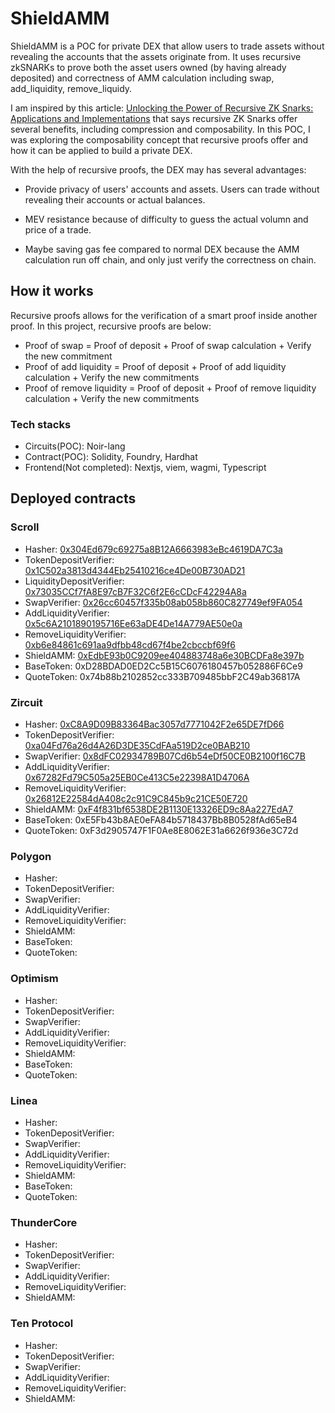 # ShieldAMM

ShieldAMM is a POC for private DEX that allow users to trade assets without revealing the accounts that the assets originate from. It uses recursive zkSNARKs to prove both the asset users owned (by having already deposited) and correctness of AMM calculation including swap, add_liquidity, remove_liquidy.

I am inspired by this article: [Unlocking the Power of Recursive ZK Snarks: Applications and Implementations](https://medium.com/@denniswon/unlocking-the-power-of-recursive-zk-snarks-applications-and-implementations-83666a22b54a) that says recursive ZK Snarks offer several benefits, including compression and composability. In this POC, I was exploring the composability concept that recursive proofs offer and how it can be applied to build a private DEX.

With the help of recursive proofs, the DEX may has several advantages:

- Provide privacy of users' accounts and assets. Users can trade without revealing their accounts or actual balances.

- MEV resistance because of difficulty to guess the actual volumn and price of a trade.

- Maybe saving gas fee compared to normal DEX because the AMM calculation run off chain, and only just verify the correctness on chain.


## How it works
Recursive proofs allows for the verification of a smart proof inside another proof. In this project, recursive proofs are below:

- Proof of swap = Proof of deposit + Proof of swap calculation + Verify the new commitment
- Proof of add liquidity = Proof of deposit + Proof of add liquidity calculation + Verify the new commitments
- Proof of remove liquidity = Proof of deposit + Proof of remove liquidity calculation + Verify the new commitments

### Tech stacks

- Circuits(POC): Noir-lang
- Contract(POC): Solidity, Foundry, Hardhat
- Frontend(Not completed): Nextjs, viem, wagmi, Typescript

## Deployed contracts

### Scroll
- Hasher: [0x304Ed679c69275a8B12A6663983eBc4619DA7C3a]()
- TokenDepositVerifier: [0x1C502a3813d4344Eb25410216ce4De00B730AD21](https://sepolia.scrollscan.com/address/0x1c502a3813d4344eb25410216ce4de00b730ad21#code)
- LiquidityDepositVerifier: [0x73035CCf7fA8E97cB7F32C6f2E6cCDcF42294A8a](https://sepolia.scrollscan.com/address/0x73035ccf7fa8e97cb7f32c6f2e6ccdcf42294a8a#code)
- SwapVerifier: [0x26cc60457f335b08ab058b860C827749ef9FA054](https://sepolia.scrollscan.com/address/0x26cc60457f335b08ab058b860c827749ef9fa054#code)
- AddLiquidityVerifier: [0x5c6A2101890195716Ee63aDE4De14A779AE50e0a](https://sepolia.scrollscan.com/address/0x5c6a2101890195716ee63ade4de14a779ae50e0a#code)
- RemoveLiquidityVerifier: [0xb6e84861c691aa9dfbb48cd67f4be2cbccbf69f6](https://sepolia.scrollscan.com/address/0xb6e84861c691aa9dfbb48cd67f4be2cbccbf69f6#code)
- ShieldAMM: [0xEdbE93b0C9209ee404883748a6e30BCDFa8e397b](https://sepolia.scrollscan.com/address/0xedbe93b0c9209ee404883748a6e30bcdfa8e397b#code)
- BaseToken: 0xD28BDAD0ED2Cc5B15C6076180457b052886F6Ce9
- QuoteToken: 0x74b88b2102852cc333B709485bbF2C49ab36817A

### Zircuit
- Hasher: [0xC8A9D09B83364Bac3057d7771042F2e65DE7fD66]()
- TokenDepositVerifier: [0xa04Fd76a26d4A26D3DE35CdFAa519D2ce0BAB210]()
- SwapVerifier: [0x8dFC02934789B07Cd6b54eDf50CE0B2100f16C7B]()
- AddLiquidityVerifier: [0x67282Fd79C505a25EB0Ce413C5e22398A1D4706A]()
- RemoveLiquidityVerifier: [0x26812E22584dA408c2c91C9C845b9c21CE50E720]()
- ShieldAMM: [0xF4f831bf6538DE2B1130E13326ED9c8Aa227EdA7]()
- BaseToken: 0xE5Fb43b8AE0eFA84b5718437Bb8B0528fAd65eB4
- QuoteToken: 0xF3d2905747F1F0Ae8E8062E31a6626f936e3C72d

### Polygon
- Hasher: []()
- TokenDepositVerifier: []()
- SwapVerifier: []()
- AddLiquidityVerifier: []()
- RemoveLiquidityVerifier: []()
- ShieldAMM: []()
- BaseToken: 
- QuoteToken: 

### Optimism
- Hasher: []()
- TokenDepositVerifier: []()
- SwapVerifier: []()
- AddLiquidityVerifier: []()
- RemoveLiquidityVerifier: []()
- ShieldAMM: []()
- BaseToken: 
- QuoteToken: 

### Linea
- Hasher: []()
- TokenDepositVerifier: []()
- SwapVerifier: []()
- AddLiquidityVerifier: []()
- RemoveLiquidityVerifier: []()
- ShieldAMM: []()
- BaseToken: 
- QuoteToken: 

### ThunderCore
- Hasher: []()
- TokenDepositVerifier: []()
- SwapVerifier: []()
- AddLiquidityVerifier: []()
- RemoveLiquidityVerifier: []()
- ShieldAMM: []()

### Ten Protocol
- Hasher: []()
- TokenDepositVerifier: []()
- SwapVerifier: []()
- AddLiquidityVerifier: []()
- RemoveLiquidityVerifier: []()
- ShieldAMM: []()
